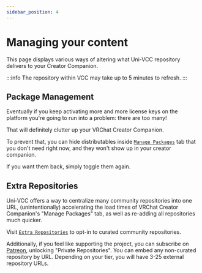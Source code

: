 ```yaml
---
sidebar_position: 4
---
```


# Managing your content

This page displays various ways of altering what Uni-VCC repository delivers to your Creator Companion.

:::info
The repository within VCC may take up to 5 minutes to refresh.
:::

## Package Management

Eventually if you keep activating more and more license keys on the platform you're going to run into a problem: there are too many!

That will definitely clutter up your VRChat Creator Companion.

To prevent that, you can hide distributables inside [`Manage Packages`](https://uni-vcc.app/dash/manage-packages) tab that you don't need right now, and they won't show up in your creator companion.

If you want them back, simply toggle them again.

## Extra Repositories

Uni-VCC offers a way to centralize many community repositories into one URL, (unintentionally) accelerating the load times of VRChat Creator Companion's "Manage Packages" tab, as well as re-adding all repositories much quicker.

Visit [`Extra Repositories`](https://uni-vcc.app/dash/ext-repositories) to opt-in to curated community repositories.

Additionally, if you feel like supporting the project, you can subscribe on [Patreon](https://uni-vcc.app/go/patreon), unlocking "Private Repositories".
You can embed any non-curated repository by URL. Depending on your tier, you will have 3-25 external repository URLs.

